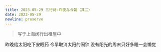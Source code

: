 ```yaml
---
title: 2023-05-29 三行诗-昨夜与今朝（其二）
date: 2023-05-29
newline: preserve
---
```


> 写于上海闵行出租屋中

昨晚给太阳吃下安眠药
今早取消太阳的闹钟
没有阳光的周末只好多睡一会懒觉
